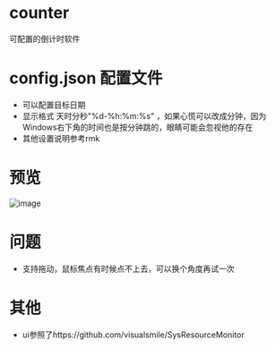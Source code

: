 # counter
可配置的倒计时软件

# config.json 配置文件
* 可以配置目标日期 
* 显示格式 天时分秒"%d-%h:%m:%s" ，如果心慌可以改成分钟，因为Windows右下角的时间也是按分钟跳的，眼睛可能会忽视他的存在
* 其他设置说明参考rmk
# 预览
![image](https://github.com/crazypenguincode/counter/tree/master/res/preview.png)
# 问题
* 支持拖动，鼠标焦点有时候点不上去，可以换个角度再试一次
# 其他

* ui参照了https://github.com/visualsmile/SysResourceMonitor
